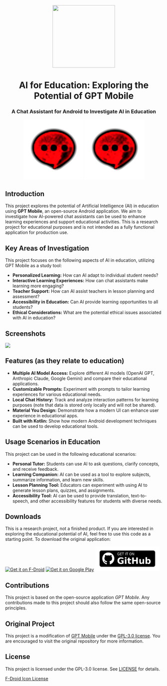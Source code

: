 <div align="center">
  <img width="200" height="200" style="display: block;" src="./images/logo.png">

  # AI for Education: Exploring the Potential of GPT Mobile

  ### A Chat Assistant for Android to Investigate AI in Education

<p>
  <img alt="Android" src="app/src/main/res/mipmap-anydpi/aw.png"/>
    <a href="https://github.com/Taewan-P/gpt_mobile"><img alt="Original Project" src="app/src/main/res/mipmap-anydpi/aw.png"/></a>

</p>

</div>

## Introduction

This project explores the potential of Artificial Intelligence (AI) in education using **GPT Mobile**, an open-source Android application. We aim to investigate how AI-powered chat assistants can be used to enhance learning experiences and support educational activities. This is a research project for educational purposes and is not intended as a fully functional application for production use.

## Key Areas of Investigation

This project focuses on the following aspects of AI in education, utilizing GPT Mobile as a study tool:

*   **Personalized Learning:** How can AI adapt to individual student needs?
*   **Interactive Learning Experiences:** How can chat assistants make learning more engaging?
*   **Teacher Support:** How can AI assist teachers in lesson planning and assessment?
*   **Accessibility in Education:** Can AI provide learning opportunities to all students?
*   **Ethical Considerations:** What are the potential ethical issues associated with AI in education?

## Screenshots

<div align="center">
  <img style="display: block;" src="./images/screenshots.webp">
</div>

## Features (as they relate to education)

*   **Multiple AI Model Access:** Explore different AI models (OpenAI GPT, Anthropic Claude, Google Gemini) and compare their educational applications.
*   **Customizable Prompts:** Experiment with prompts to tailor learning experiences for various educational needs.
*   **Local Chat History:** Track and analyze interaction patterns for learning purposes (note that data is stored only locally and will not be shared).
*   **Material You Design:** Demonstrate how a modern UI can enhance user experience in educational apps.
*   **Built with Kotlin:** Show how modern Android development techniques can be used to develop educational tools.

## Usage Scenarios in Education

This project can be used in the following educational scenarios:

*   **Personal Tutor:** Students can use AI to ask questions, clarify concepts, and receive feedback.
*   **Learning Companion:** AI can be used as a tool to explore subjects, summarize information, and learn new skills.
*   **Lesson Planning Tool:** Educators can experiment with using AI to generate lesson plans, quizzes, and assignments.
*   **Accessibility Tool:** AI can be used to provide translation, text-to-speech, and other accessibility features for students with diverse needs.

## Downloads

This is a research project, not a finished product. If you are interested in exploring the educational potential of AI, feel free to use this code as a starting point. To download the original application:

[<img height="80" alt="Get it on F-Droid" src="https://fdroid.gitlab.io/artwork/badge/get-it-on.png"/>](https://f-droid.org/packages/dev.chungjungsoo.gptmobile)
[<img height="80" alt='Get it on Google Play' src='https://play.google.com/intl/en_us/badges/static/images/badges/en_badge_web_generic.png'/>](https://play.google.com/store/apps/details?id=dev.chungjungsoo.gptmobile&utm_source=github&utm_campaign=gh-readme)
[<img height="80" alt='Get it on GitHub' src='https://raw.githubusercontent.com/Kunzisoft/Github-badge/main/get-it-on-github.png'/>](https://github.com/Taewan-P/gpt_mobile/releases)

## Contributions

This project is based on the open-source application *GPT Mobile*. Any contributions made to this project should also follow the same open-source principles.

## Original Project

This project is a modification of [GPT Mobile](https://github.com/Taewan-P/gpt_mobile) under the [GPL-3.0 license](https://github.com/Taewan-P/gpt_mobile/blob/main/LICENSE). You are encouraged to visit the original repository for more information.

## License

This project is licensed under the GPL-3.0 license. See [LICENSE](./LICENSE) for details.

[F-Droid Icon License](https://gitlab.com/fdroid/artwork/-/blob/master/fdroid-logo-2015/README.md)
